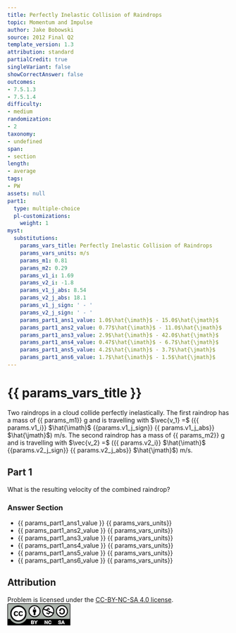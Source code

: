```yaml
---
title: Perfectly Inelastic Collision of Raindrops
topic: Momentum and Impulse
author: Jake Bobowski
source: 2012 Final Q2
template_version: 1.3
attribution: standard
partialCredit: true
singleVariant: false
showCorrectAnswer: false
outcomes:
- 7.5.1.3
- 7.5.1.4
difficulty:
- medium
randomization:
- 2
taxonomy:
- undefined
span:
- section
length:
- average
tags:
- PW
assets: null
part1:
  type: multiple-choice
  pl-customizations:
    weight: 1
myst:
  substitutions:
    params_vars_title: Perfectly Inelastic Collision of Raindrops
    params_vars_units: m/s
    params_m1: 0.81
    params_m2: 0.29
    params_v1_i: 1.69
    params_v2_i: -1.8
    params_v1_j_abs: 8.54
    params_v2_j_abs: 18.1
    params_v1_j_sign: ' - '
    params_v2_j_sign: ' - '
    params_part1_ans1_value: 1.0$\hat{\imath}$ - 15.0$\hat{\jmath}$
    params_part1_ans2_value: 0.77$\hat{\imath}$ - 11.0$\hat{\jmath}$
    params_part1_ans3_value: 2.9$\hat{\imath}$ - 42.0$\hat{\jmath}$
    params_part1_ans4_value: 0.47$\hat{\imath}$ - 6.7$\hat{\jmath}$
    params_part1_ans5_value: 4.2$\hat{\imath}$ - 3.7$\hat{\jmath}$
    params_part1_ans6_value: 1.7$\hat{\imath}$ - 1.5$\hat{\jmath}$
---
```

# {{ params_vars_title }}
Two raindrops in a cloud collide perfectly inelastically. The first raindrop has a mass of {{ params_m1}} g and is travelling with $\vec{v_1} =$ ({{ params.v1_i}} $\hat{\imath}$ {{params.v1_j_sign}} {{ params.v1_j_abs}} $\hat{\jmath}$) m/s.
The second raindrop has a mass of {{ params_m2}} g and is travelling with $\vec{v_2} =$ ({{ params.v2_i}} $\hat{\imath}$ {{params.v2_j_sign}} {{ params.v2_j_abs}} $\hat{\jmath}$) m/s.

## Part 1

What is the resulting velocity of the combined raindrop?

### Answer Section

- {{ params_part1_ans1_value }} {{ params_vars_units}}
- {{ params_part1_ans2_value }} {{ params_vars_units}}
- {{ params_part1_ans3_value }} {{ params_vars_units}}
- {{ params_part1_ans4_value }} {{ params_vars_units}}
- {{ params_part1_ans5_value }} {{ params_vars_units}}
- {{ params_part1_ans6_value }} {{ params_vars_units}}

## Attribution

Problem is licensed under the [CC-BY-NC-SA 4.0 license](https://creativecommons.org/licenses/by-nc-sa/4.0/).<br> ![The Creative Commons 4.0 license requiring attribution-BY, non-commercial-NC, and share-alike-SA license.](https://raw.githubusercontent.com/firasm/bits/master/by-nc-sa.png)